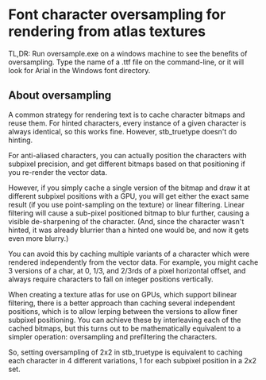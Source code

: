 # Font character oversampling for rendering from atlas textures

TL,DR: Run oversample.exe on a windows machine to see the
benefits of oversampling. Type the name of a .ttf file on
the command-line, or it will look for Arial in the Windows
font directory.

## About oversampling

A common strategy for rendering text is to cache character bitmaps
and reuse them. For hinted characters, every instance of a given
character is always identical, so this works fine. However, stb_truetype
doesn't do hinting.

For anti-aliased characters, you can actually position the characters
with subpixel precision, and get different bitmaps based on that positioning
if you re-render the vector data.

However, if you simply cache a single version of the bitmap and
draw it at different subpixel positions with a GPU, you will get
either the exact same result (if you use point-sampling on the
texture) or linear filtering. Linear filtering will cause a sub-pixel
positioned bitmap to blur further, causing a visible de-sharpening
of the character. (And, since the character wasn't hinted, it was
already blurrier than a hinted one would be, and now it gets even
more blurry.)

You can avoid this by caching multiple variants of a character which
were rendered independently from the vector data. For example, you
might cache 3 versions of a char, at 0, 1/3, and 2/3rds of a pixel
horizontal offset, and always require characters to fall on integer
positions vertically.

When creating a texture atlas for use on GPUs, which support bilinear
filtering, there is a better approach than caching several independent
positions, which is to allow lerping between the versions to allow
finer subpixel positioning. You can achieve these by interleaving
each of the cached bitmaps, but this turns out to be mathematically
equivalent to a simpler operation: oversampling and prefiltering the
characters.

So, setting oversampling of 2x2 in stb_truetype is equivalent to caching
each character in 4 different variations, 1 for each subpixel position
in a 2x2 set.
